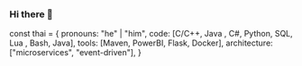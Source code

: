 ### Hi there 👋


const thai = {
  pronouns: "he" | "him",
  code: [C/C++, Java , C#,  Python, SQL, Lua , Bash, Java],
  tools: [Maven, PowerBI, Flask, Docker],
  architecture: ["microservices", "event-driven"],
}
